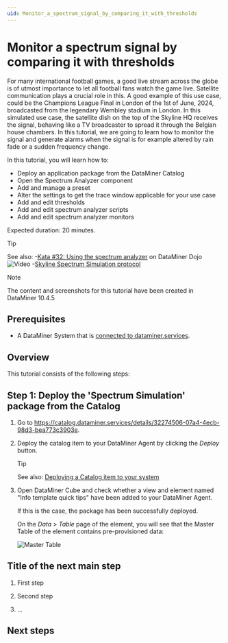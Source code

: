 ```yaml
---
uid: Monitor_a_spectrum_signal_by_comparing_it_with_thresholds
---
```


# Monitor a spectrum signal by comparing it with thresholds

For many international football games, a good live stream across the globe is of utmost importance to let all football fans watch the game live. Satellite communication plays a crucial role in this. A good example of this use case, could be the Champions League Final in London of the 1st of June, 2024, broadcasted from the legendary Wembley stadium in London. In this simulated use case, the satellite dish on the top of the Skyline HQ receives the signal, behaving like a TV broadcaster to spread it through the Belgian house chambers. In this tutorial, we are going to learn how to monitor the signal and generate alarms when the signal is for example altered by rain fade or a sudden frequency change.

In this tutorial, you will learn how to:

- Deploy an application package from the DataMiner Catalog
- Open the Spectrum Analyzer component
- Add and manage a preset
- Alter the settings to get the trace window applicable for your use case
- Add and edit thresholds
- Add and edit spectrum analyzer scripts
- Add and edit spectrum analyzer monitors

Expected duration: 20 minutes.

> [!TIP]
> See also:
> -[Kata #32: Using the spectrum analyzer](https://community.dataminer.services/courses/kata-32/) on DataMiner Dojo ![Video](~/user-guide/images/video_Duo.png)
> -[Skyline Spectrum Simulation protocol](https://catalog.dataminer.services/details/6f33ec9f-e83d-49d5-8f85-87ad66eaa5c7)

> [!NOTE]
> The content and screenshots for this tutorial have been created in DataMiner 10.4.5

## Prerequisites

- A DataMiner System that is [connected to dataminer.services](xref:Connecting_your_DataMiner_System_to_the_cloud).

## Overview

This tutorial consists of the following steps:

## Step 1: Deploy the 'Spectrum Simulation' package from the Catalog

1. Go to <https://catalog.dataminer.services/details/32274506-07a4-4ecb-98d3-bea773c3903e>.

1. Deploy the catalog item to your DataMiner Agent by clicking the *Deploy* button.

   > [!TIP]
   > See also: [Deploying a Catalog item to your system](xref:Deploying_a_catalog_item)

1. Open DataMiner Cube and check whether a view and element named "Info template quick tips" have been added to your DataMiner Agent.

   If this is the case, the package has been successfully deployed.

   On the *Data* > *Table* page of the element, you will see that the Master Table of the element contains pre-provisioned data:

   ![Master Table](~/user-guide/images/Info_Template_Quick_Tips_img00.png)

## Title of the next main step

1. First step

1. Second step

1. ...

<!-- Add as many subtitles as needed to describe the main steps. -->

## Next steps

<!-- Optionally add this title, with a link to a tutorial that logically follows this one. If there is no such tutorial, leave this out. -->
